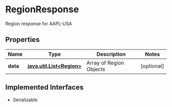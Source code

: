

# RegionResponse

Region response for AAPL-USA

## Properties

Name | Type | Description | Notes
------------ | ------------- | ------------- | -------------
**data** | [**java.util.List&lt;Region&gt;**](Region.md) | Array of Region Objects |  [optional]


## Implemented Interfaces

* Serializable


